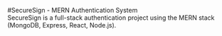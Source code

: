 #SecureSign - MERN Authentication System <br>
SecureSign is a full-stack authentication project using the MERN stack (MongoDB, Express, React, Node.js).
